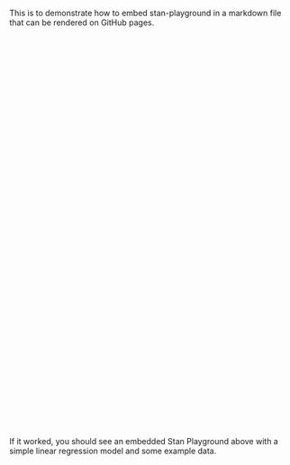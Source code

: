<script src="https://cdn.jsdelivr.net/gh/magland/stan-playground-embed@main/stan-playground-embed-v4.js"></script>

This is to demonstrate how to embed stan-playground in a markdown file that can be rendered on GitHub pages.

<stan-playground-embed>
<iframe width="100%" height="700" frameborder="0"></iframe>
<script type="text/plain" class="stan-program">
data {
  int<lower=0> N;
  vector[N] x;
  vector[N] y;
}
parameters {
  real alpha;
  real beta;
  real<lower=0> sigma;
}
model {
  y ~ normal(alpha + beta * x, sigma);
}
</script>
<script type="text/plain" class="stan-data">
{
  "N": 10,
  "x": [1,2,3,4,5,6,7,8,9,10],
  "y": [
    3.5164361480858806,
    1.9422090649104387,
    3.856878064212197,
    5.8081366125433025,
    7.727339580090061,
    7.974795841003987,
    9.775364868869321,
    10.737390454859584,
    12.557258326283772,
    15.382774755732974
  ]
}
</script>
</stan-playground-embed>

If it worked, you should see an embedded Stan Playground above with a simple linear regression model and some example data.
